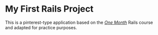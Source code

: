 # My First Rails Project

This is a pinterest-type application based on the [*One Month*](http://onemonthrails.com) Rails course and adapted for practice purposes.